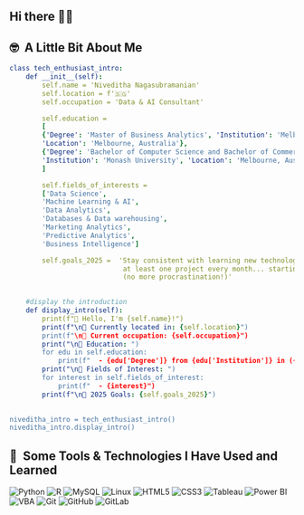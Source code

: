 ## Hi there 👋🏽


<h2> 🤓 &nbsp;A Little Bit About Me</h2>

```yaml
class tech_enthusiast_intro:
    def __init__(self):
        self.name = 'Niveditha Nagasubramanian'
        self.location = f'🇸🇬'
        self.occupation = 'Data & AI Consultant'

        self.education = 
        [
        {'Degree': 'Master of Business Analytics', 'Institution': 'Melbourne Business School', 
        'Location': 'Melbourne, Australia'},
        {'Degree': 'Bachelor of Computer Science and Bachelor of Commerce Specialist', 
        'Institution': 'Monash University', 'Location': 'Melbourne, Australia'}
        ]

        self.fields_of_interests = 
        ['Data Science', 
        'Machine Learning & AI', 
        'Data Analytics',
        'Databases & Data warehousing',
        'Marketing Analytics', 
        'Predictive Analytics',
        'Business Intelligence']

        self.goals_2025 =  'Stay consistent with learning new technologies and complete 
                            at least one project every month... starting now 💪🏽 
                            (no more procrastination!)'
        

    #display the introduction
    def display_intro(self):
        print(f"👋 Hello, I'm {self.name}!")
        print(f"\n📍 Currently located in: {self.location}")
        print(f"\n💼 Current occupation: {self.occupation}")
        print("\n🏫 Education: ")
        for edu in self.education:
            print(f"  - {edu['Degree']} from {edu['Institution']} in ({edu['Location']})")
        print("\n🔬 Fields of Interest: ")
        for interest in self.fields_of_interest:
            print(f"  - {interest}")
        print(f"\n🎯 2025 Goals: {self.goals_2025}")
    

niveditha_intro = tech_enthusiast_intro()
niveditha_intro.display_intro()
```

<h2> 🚀 &nbsp;Some Tools & Technologies I Have Used and Learned</h2>

  ![Python](https://img.shields.io/badge/-Python-black?style=flat-square&logo=Python)
  ![R](https://img.shields.io/badge/-R-276DC3?style=flat-square&logo=R)
  ![MySQL](https://img.shields.io/badge/-MySQL-black?style=flat-square&logo=mysql)
  ![Linux](https://img.shields.io/badge/Linux-black?style=flat-square&logo=linux)
  ![HTML5](https://img.shields.io/badge/-HTML5-E34F26?style=flat-square&logo=HTML5)
  ![CSS3](https://img.shields.io/badge/-CSS3-1572B6?style=flat-square&logo=CSS3)
  ![Tableau](https://img.shields.io/badge/-Tableau-E97627?style=flat-square&logo=tableau)
  ![Power BI](https://img.shields.io/badge/-Power%20BI-1A1A1A?style=flat-square&logo=powerbi)
  ![VBA](https://img.shields.io/badge/-VBA-5A2A5A?style=flat-square&logo=microsoft)
  ![Git](https://img.shields.io/badge/-Git-black?style=flat-square&logo=git)
  ![GitHub](https://img.shields.io/badge/-GitHub-181717?style=flat-square&logo=github)
  ![GitLab](https://img.shields.io/badge/-GitLab-FCA121?style=flat-square&logo=gitlab)

